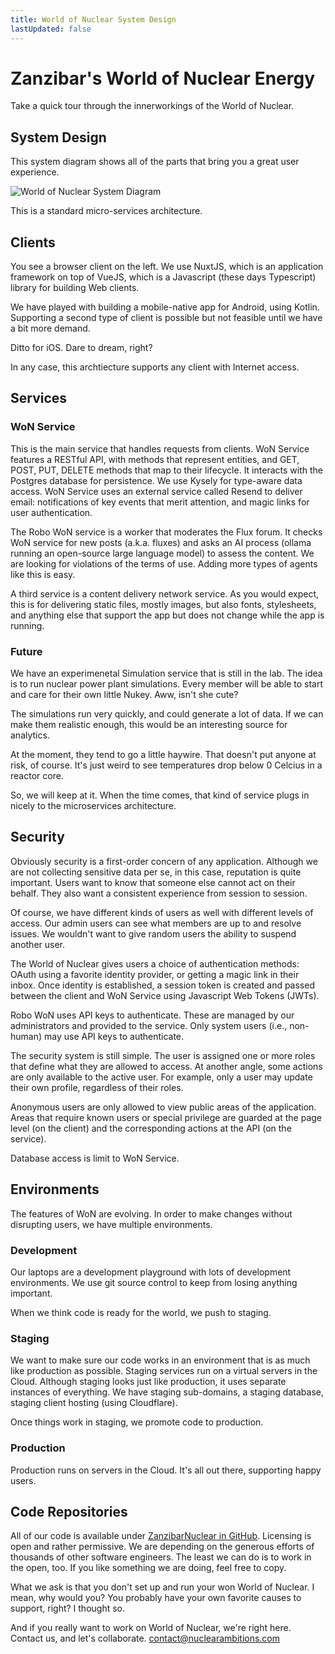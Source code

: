```yaml
---
title: World of Nuclear System Design
lastUpdated: false
---
```


# Zanzibar's World of Nuclear Energy

Take a quick tour through the innerworkings of the World of Nuclear.

## System Design

This system diagram shows all of the parts that bring you a great user experience.

![World of Nuclear System Diagram](/images/WoN-Architecture.png)

This is a standard micro-services architecture.

## Clients

You see a browser client on the left. We use NuxtJS, which is an application framework on top of VueJS, which is a Javascript (these days Typescript) library for building Web clients.

We have played with building a mobile-native app for Android, using Kotlin. Supporting a second type of client is possible but not feasible until we have a bit more demand.

Ditto for iOS. Dare to dream, right?

In any case, this archtiecture supports any client with Internet access.

## Services

### WoN Service

This is the main service that handles requests from clients. WoN Service features a RESTful API, with methods that represent entities, and GET, POST, PUT, DELETE methods that map to their lifecycle. It interacts with the Postgres database for persistence. We use Kysely for type-aware data access. WoN Service uses an external service called Resend to deliver email: notifications of key events that merit attention, and magic links for user authentication.

The Robo WoN service is a worker that moderates the Flux forum. It checks WoN service for new posts (a.k.a. fluxes) and asks an AI process (ollama running an open-source large language model) to assess the content. We are looking for violations of the terms of use. Adding more types of agents like this is easy.

A third service is a content delivery network service. As you would expect, this is for delivering static files, mostly images, but also fonts, stylesheets, and anything else that support the app but does not change while the app is running.

### Future

We have an experimenetal Simulation service that is still in the lab. The idea is to run nuclear power plant simulations. Every member will be able to start and care for their own little Nukey. Aww, isn't she cute?

The simulations run very quickly, and could generate a lot of data. If we can make them realistic enough, this would be an interesting source for analytics.

At the moment, they tend to go a little haywire. That doesn't put anyone at risk, of course. It's just weird to see temperatures drop below 0 Celcius in a reactor core.

So, we will keep at it. When the time comes, that kind of service plugs in nicely to the microservices architecture.

## Security

Obviously security is a first-order concern of any application. Although we are not collecting sensitive data per se, in this case, reputation is quite important. Users want to know that someone else cannot act on their behalf. They also want a consistent experience from session to session.

Of course, we have different kinds of users as well with different levels of access. Our admin users can see what members are up to and resolve issues. We wouldn't want to give random users the ability to suspend another user.

The World of Nuclear gives users a choice of authentication methods: OAuth using a favorite identity provider, or getting a magic link in their inbox. Once identity is established, a session token is created and passed between the client and WoN Service using Javascript Web Tokens (JWTs).

Robo WoN uses API keys to authenticate. These are managed by our administrators and provided to the service. Only system users (i.e., non-human) may use API keys to authenticate.

The security system is still simple. The user is assigned one or more roles that define what they are allowed to access. At another angle, some actions are only available to the active user. For example, only a user may update their own profile, regardless of their roles.

Anonymous users are only allowed to view public areas of the application. Areas that require known users or special privilege are guarded at the page level (on the client) and the corresponding actions at the API (on the service).

Database access is limit to WoN Service.

## Environments

The features of WoN are evolving. In order to make changes without disrupting users, we have multiple environments.

### Development

Our laptops are a development playground with lots of development environments. We use git source control to keep from losing anything important.

When we think code is ready for the world, we push to staging.

### Staging

We want to make sure our code works in an environment that is as much like production as possible. Staging services run on a virtual servers in the Cloud. Although staging looks just like production, it uses separate instances of everything. We have staging sub-domains, a staging database, staging client hosting (using Cloudflare).

Once things work in staging, we promote code to production.

### Production

Production runs on servers in the Cloud. It's all out there, supporting happy users.

## Code Repositories

All of our code is available under [ZanzibarNuclear in GitHub](https://github.com/ZanzibarNuclear). Licensing is open and rather permissive. We are depending on the generous efforts of thousands of other software engineers. The least we can do is to work in the open, too. If you like something we are doing, feel free to copy.

What we ask is that you don't set up and run your won World of Nuclear. I mean, why would you? You probably have your own favorite causes to support, right? I thought so.

And if you really want to work on World of Nuclear, we're right here. Contact us, and let's collaborate. contact@nuclearambitions.com
